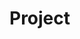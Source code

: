 # Project <Title> Update

## Date (mm-dd-yyyy)

## Overall Project Status: Green, Yellow, or Red
Status descriptions: 
* **Green**: Project moving well. No unmovable barriers have been identified that would impeded progress.
* **Yellow**: Potentially barrier identified and unresolved that may impeded project progress.
* **Red**: Unmovable barrier identified and unresolved that has significantly impeded project progress.


